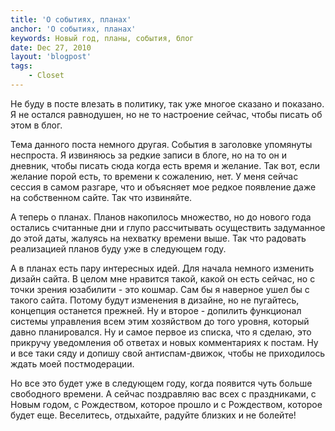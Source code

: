 ```yaml
---
title: 'О событиях, планах'
anchor: 'О событиях, планах'
keywords: Новый год, планы, события, блог
date: Dec 27, 2010
layout: 'blogpost'
tags:
    - Closet
---
```


Не буду в посте влезать в политику, так уже многое сказано и показано. Я не остался равнодушен, но не то настроение сейчас, чтобы писать об этом в блог.

Тема данного поста немного другая. События в заголовке упомянуты неспроста. Я извиняюсь за редкие записи в блоге, но на то он и дневник, чтобы писать сюда когда есть время и желание. Так вот, если желание порой есть, то времени к сожалению, нет. У меня сейчас сессия в самом разгаре, что и объясняет мое редкое появление даже на собственном сайте. Так что извиняйте.

<!-- cut -->

А теперь о планах. Планов накопилось множество, но до нового года остались считанные дни и глупо рассчитывать осуществить задуманное до этой даты, жалуясь на нехватку времени выше. Так что радовать реализацией планов буду уже в следующем году.

А в планах есть пару интересных идей. Для начала немного изменить дизайн сайта. В целом мне нравится такой, какой он есть сейчас, но с точки зрения юзабилити - это кошмар. Сам бы я наверное ушел бы с такого сайта. Потому будут изменения в дизайне, но не пугайтесь, концепция останется прежней. Ну и второе - допилить функционал системы управления всем этим хозяйством до того уровня, который давно планировался. Ну и самое первое из списка, что я сделаю, это прикручу уведомления об ответах и новых комментариях к постам. Ну и все таки сяду и допишу свой антиспам-движок, чтобы не приходилось ждать моей постмодерации.

Но все это будет уже в следующем году, когда появится чуть больше свободного времени. А сейчас поздравляю вас всех с праздниками, с Новым годом, с Рождеством, которое прошло и с Рождеством, которое будет еще. Веселитесь, отдыхайте, радуйте близких и не болейте!